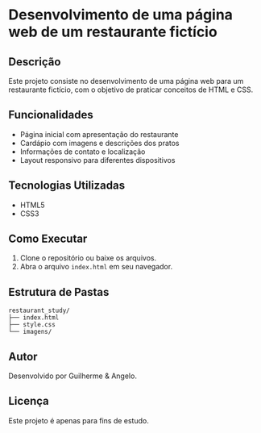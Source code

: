 # Desenvolvimento de uma página web de um restaurante fictício
## Descrição

Este projeto consiste no desenvolvimento de uma página web para um restaurante fictício, com o objetivo de praticar conceitos de HTML e CSS.

## Funcionalidades

- Página inicial com apresentação do restaurante
- Cardápio com imagens e descrições dos pratos
- Informações de contato e localização
- Layout responsivo para diferentes dispositivos

## Tecnologias Utilizadas

- HTML5
- CSS3

## Como Executar

1. Clone o repositório ou baixe os arquivos.
2. Abra o arquivo `index.html` em seu navegador.

## Estrutura de Pastas

```
restaurant_study/
├── index.html
├── style.css
└── imagens/
```

## Autor

Desenvolvido por Guilherme & Angelo.

## Licença

Este projeto é apenas para fins de estudo.